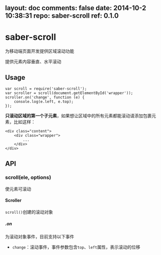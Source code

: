 layout: doc
comments: false
date: 2014-10-2 10:38:31
repo: saber-scroll
ref: 0.1.0
---

# saber-scroll

为移动端页面开发提供区域滚动功能

提供元素内容垂直、水平滚动

## Usage

    var scroll = require('saber-scroll');
    var scroller = scroll(document.getElementById('wrapper'));
    scroller.on('change', function (e) {
        console.log(e.left, e.top);
    });

__只滚动区域的第一个子元素__，如果想让区域中的所有元素都能滚动请添加包裹元素，比如这样：

    <div class="content">
        <div class="wrapper">
            ...
        </div>
    </div>

## API

### scroll(ele, options)

使元素可滚动

#### Scroller

`scroll()`创建的滚动对象

##### .on

为滚动对象事件，目前支持以下事件

* `change`：滚动事件，事件参数包含`top`、`left`属性，表示滚动的位移
